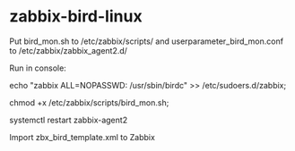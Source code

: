 # zabbix-bird-linux

Put bird_mon.sh to /etc/zabbix/scripts/ and userparameter_bird_mon.conf to /etc/zabbix/zabbix_agent2.d/



Run in console:

echo "zabbix ALL=NOPASSWD: /usr/sbin/birdc" >> /etc/sudoers.d/zabbix;

chmod +x /etc/zabbix/scripts/bird_mon.sh;

systemctl restart zabbix-agent2



Import zbx_bird_template.xml to Zabbix
